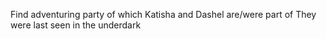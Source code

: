 Find adventuring party of which Katisha and Dashel are/were part of
They were last seen in the underdark